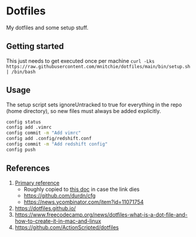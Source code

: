# Dotfiles

My dotfiles and some setup stuff.

## Getting started

This just needs to get executed once per machine
`curl -Lks https://raw.githubusercontent.com/mnitchie/dotfiles/main/bin/setup.sh | /bin/bash`

## Usage

The setup script sets ignoreUntracked to true for everything in the repo (home directory), so new files must always be added explicitly.

```bash
config status
config add .vimrc
config commit -m "Add vimrc"
config add .config/redshift.conf
config commit -m "Add redshift config"
config push
```

## References

1. [Primary reference](https://www.atlassian.com/git/tutorials/dotfiles)
    * Roughly copied to [this doc](./docs/HowToStoreDotfiles.html) in case the link dies
    * https://github.com/durdn/cfg
    * https://news.ycombinator.com/item?id=11071754
1. https://dotfiles.github.io/
2. https://www.freecodecamp.org/news/dotfiles-what-is-a-dot-file-and-how-to-create-it-in-mac-and-linux
3. https://github.com/ActionScripted/dotfiles
